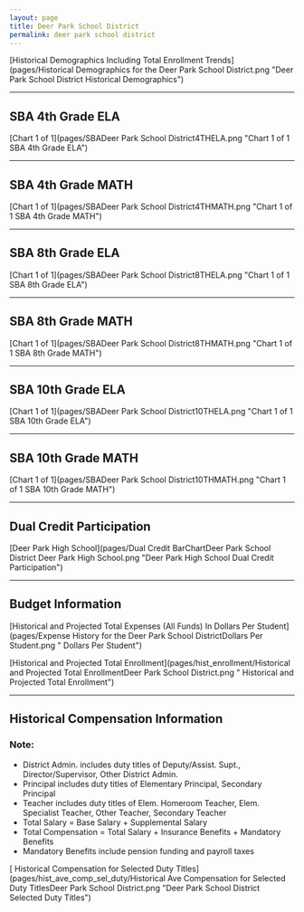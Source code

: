 ```yaml
---
layout: page
title: Deer Park School District
permalink: deer park school district
---
```



[Historical Demographics Including Total Enrollment Trends](pages/Historical Demographics for the Deer Park School District.png "Deer Park School District Historical Demographics")

___

## SBA 4th Grade ELA

[Chart 1 of 1](pages/SBADeer Park School District4THELA.png "Chart 1 of 1 SBA 4th Grade ELA")


___

## SBA 4th Grade MATH

[Chart 1 of 1](pages/SBADeer Park School District4THMATH.png "Chart 1 of 1 SBA 4th Grade MATH")


___

## SBA 8th Grade ELA

[Chart 1 of 1](pages/SBADeer Park School District8THELA.png "Chart 1 of 1 SBA 8th Grade ELA")


___

## SBA 8th Grade MATH

[Chart 1 of 1](pages/SBADeer Park School District8THMATH.png "Chart 1 of 1 SBA 8th Grade MATH")


___

## SBA 10th Grade ELA

[Chart 1 of 1](pages/SBADeer Park School District10THELA.png "Chart 1 of 1 SBA 10th Grade ELA")


___

## SBA 10th Grade MATH

[Chart 1 of 1](pages/SBADeer Park School District10THMATH.png "Chart 1 of 1 SBA 10th Grade MATH")


___

## Dual Credit Participation

[Deer Park High School](pages/Dual Credit BarChartDeer Park School District Deer Park High School.png "Deer Park High School Dual Credit Participation")


___

## Budget Information

[Historical and Projected Total Expenses (All Funds) In Dollars Per Student](pages/Expense History for the Deer Park School DistrictDollars Per Student.png " Dollars Per Student")

[Historical and Projected Total Enrollment](pages/hist_enrollment/Historical and Projected Total EnrollmentDeer Park School District.png " Historical and Projected Total Enrollment")


___

## Historical Compensation Information
### Note:
- District Admin. includes duty titles of Deputy/Assist. Supt., Director/Supervisor, Other District Admin.
- Principal includes duty titles of Elementary Principal, Secondary Principal
- Teacher includes duty titles of Elem. Homeroom Teacher, Elem. Specialist Teacher, Other Teacher, Secondary Teacher
- Total Salary = Base Salary + Supplemental Salary
- Total Compensation = Total Salary + Insurance Benefits + Mandatory Benefits
- Mandatory Benefits include pension funding and payroll taxes

[ Historical Compensation for Selected Duty Titles](pages/hist_ave_comp_sel_duty/Historical Ave Compensation for Selected Duty TitlesDeer Park School District.png "Deer Park School District Selected Duty Titles")

